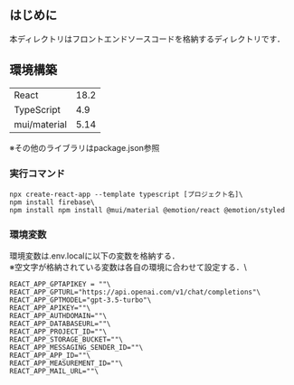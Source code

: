 ## はじめに
本ディレクトリはフロントエンドソースコードを格納するディレクトリです．

## 環境構築
|              |      |
| ------------ | ---- |
| React        | 18.2 |
| TypeScript   | 4.9  |
| mui/material | 5.14 |

※その他のライブラリはpackage.json参照

### 実行コマンド
```
npx create-react-app --template typescript [プロジェクト名]\
npm install firebase\
npm install npm install @mui/material @emotion/react @emotion/styled
```

### 環境変数
環境変数は.env.localに以下の変数を格納する．\
※空文字が格納されている変数は各自の環境に合わせて設定する．\
```
REACT_APP_GPTAPIKEY = ""\
REACT_APP_GPTURL="https://api.openai.com/v1/chat/completions"\
REACT_APP_GPTMODEL="gpt-3.5-turbo"\
REACT_APP_APIKEY=""\
REACT_APP_AUTHDOMAIN=""\
REACT_APP_DATABASEURL=""\
REACT_APP_PROJECT_ID=""\
REACT_APP_STORAGE_BUCKET=""\
REACT_APP_MESSAGING_SENDER_ID=""\
REACT_APP_APP_ID=""\
REACT_APP_MEASUREMENT_ID=""\
REACT_APP_MAIL_URL=""\
```